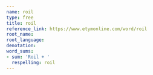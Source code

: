 ```yaml
---
name: roil
type: free
title: roil
reference_link: https://www.etymonline.com/word/roil
root_name: 
root_language: 
denotation: 
word_sums:
- sum: 'Roil + '
  respelling: roil
---
```

